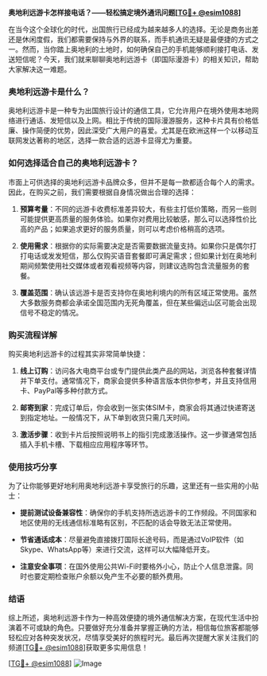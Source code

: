**奥地利远游卡怎样接电话？——轻松搞定境外通讯问题[[TG💪+ @esim1088](https://t.me/s/esim1088)]**

在当今这个全球化的时代，出国旅行已经成为越来越多人的选择。无论是商务出差还是休闲度假，我们都需要保持与外界的联系，而手机通讯无疑是最便捷的方式之一。然而，当你踏上奥地利的土地时，如何确保自己的手机能够顺利接打电话、发送短信呢？今天，我们就来聊聊奥地利远游卡（即国际漫游卡）的相关知识，帮助大家解决这一难题。

### 奥地利远游卡是什么？

奥地利远游卡是一种专为出国旅行设计的通信工具，它允许用户在境外使用本地网络进行通话、发短信以及上网。相比于传统的国际漫游服务，这种卡片具有价格低廉、操作简便的优势，因此深受广大用户的喜爱。尤其是在欧洲这样一个以移动互联网发达著称的地区，选择一款合适的远游卡显得尤为重要。

### 如何选择适合自己的奥地利远游卡？

市面上可供选择的奥地利远游卡品牌众多，但并不是每一款都适合每个人的需求。因此，在购买之前，我们需要根据自身情况做出合理的选择：

1. **预算考量**：不同的远游卡收费标准差异较大，有些主打低价策略，而另一些则可能提供更高质量的服务体验。如果你对费用比较敏感，那么可以选择性价比高的产品；如果追求更好的服务质量，则可以考虑价格稍高的选项。
   
2. **使用需求**：根据你的实际需要决定是否需要数据流量支持。如果你只是偶尔打打电话或发发短信，那么仅购买语音套餐即可满足需求；但如果计划在奥地利期间频繁使用社交媒体或者观看视频等内容，则建议选购包含流量服务的套餐。

3. **覆盖范围**：确认该远游卡是否支持你在奥地利境内的所有区域正常使用。虽然大多数服务商都会承诺全国范围内无死角覆盖，但在某些偏远山区可能会出现信号不稳定的情况。

### 购买流程详解

购买奥地利远游卡的过程其实非常简单快捷：

1. **线上订购**：访问各大电商平台或专门提供此类产品的网站，浏览各种套餐详情并下单支付。通常情况下，商家会提供多种语言版本供你参考，并且支持信用卡、PayPal等多种付款方式。
   
2. **邮寄到家**：完成订单后，你会收到一张实体SIM卡，商家会将其通过快递寄送到指定地址。一般情况下，从下单到收货只需几天时间。

3. **激活步骤**：收到卡片后按照说明书上的指引完成激活操作。这一步骤通常包括插入手机卡槽、下载相应应用程序等环节。

### 使用技巧分享

为了让你能够更好地利用奥地利远游卡享受旅行的乐趣，这里还有一些实用的小贴士：

- **提前测试设备兼容性**：确保你的手机支持所选远游卡的工作频段。不同国家和地区使用的无线通信标准略有区别，不匹配的话会导致无法正常使用。
  
- **节省通话成本**：尽量避免直接拨打国际长途号码，而是通过VoIP软件（如Skype、WhatsApp等）来进行交流，这样可以大幅降低开支。

- **注意安全事项**：在国外使用公共Wi-Fi时要格外小心，防止个人信息泄露。同时也要定期检查账户余额以免产生不必要的额外费用。

### 结语

综上所述，奥地利远游卡作为一种高效便捷的境外通信解决方案，在现代生活中扮演着不可或缺的角色。只要做好充分准备并掌握正确的方法，相信每位旅客都能够轻松应对各种突发状况，尽情享受美好的旅程时光。最后再次提醒大家关注我们的频道[[TG💪+ @esim1088](https://t.me/s/esim1088)]获取更多实用信息！

[[TG💪+ @esim1088](https://t.me/s/esim1088)] ![Image](https://i.postimg.cc/4NQfJmqS/Snipaste-2025-05-13-00-14-12.png)